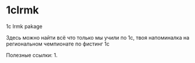 # 1clrmk
1с lrmk pakage

Здесь можно найти всё что только мы учили по 1с, твоя напоминалка на региональном чемпионате по фистинг 1с


Полезные ссылки:
1.

